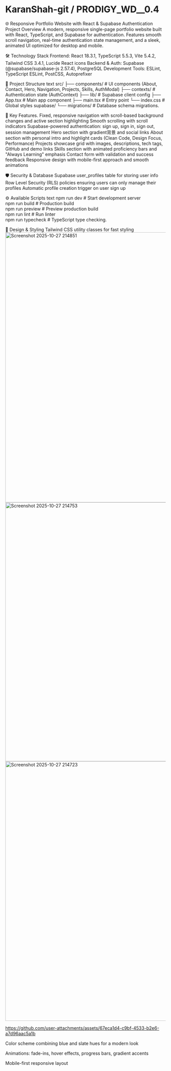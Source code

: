 # KaranShah-git / PRODIGY_WD__0.4
🌐 Responsive Portfolio Website with React & Supabase Authentication
Project Overview
A modern, responsive single-page portfolio website built with React, TypeScript, and Supabase for authentication. 
Features smooth scroll navigation, real-time authentication state management, and a sleek, animated UI optimized for desktop and mobile.

🛠 Technology Stack
Frontend: React 18.3.1, TypeScript 5.5.3, Vite 5.4.2, Tailwind CSS 3.4.1, Lucide React icons
Backend & Auth: Supabase (@supabase/supabase-js 2.57.4), PostgreSQL
Development Tools: ESLint, TypeScript ESLint, PostCSS, Autoprefixer

📁 Project Structure
text
src/
├── components/       # UI components (About, Contact, Hero, Navigation, Projects, Skills, AuthModal)
├── contexts/         # Authentication state (AuthContext)
├── lib/              # Supabase client config
├── App.tsx           # Main app component
├── main.tsx          # Entry point
└── index.css         # Global styles
supabase/
└── migrations/       # Database schema migrations.

🔑 Key Features.
Fixed, responsive navigation with scroll-based background changes and active section highlighting
Smooth scrolling with scroll indicators
Supabase-powered authentication: sign up, sign in, sign out, session management
Hero section with gradient背景 and social links
About section with personal intro and highlight cards (Clean Code, Design Focus, Performance)
Projects showcase grid with images, descriptions, tech tags, GitHub and demo links
Skills section with animated proficiency bars and "Always Learning" emphasis
Contact form with validation and success feedback
Responsive design with mobile-first approach and smooth animations

🛡 Security & Database
Supabase user_profiles table for storing user info
Row Level Security (RLS) policies ensuring users can only manage their profiles
Automatic profile creation trigger on user sign up

⚙️ Available Scripts
text
npm run dev        # Start development server  
npm run build      # Production build  
npm run preview    # Preview production build  
npm run lint       # Run linter  
npm run typecheck  # TypeScript type checking.

🎨 Design & Styling
Tailwind CSS utility classes for fast styling<img width="1342" height="847" alt="Screenshot 2025-10-27 214851" src="https://github.com/user-attachments/assets/a47c821d-d04e-4865-a827-86831b5f2a8f" />
<img width="1556" height="812" alt="Screenshot 2025-10-27 214753" src="https://github.com/user-attachments/assets/ba6a3a58-612e-4b14-8f79-f8f2e746bc49" />
<img width="1780" height="814" alt="Screenshot 2025-10-27 214723" src="https://github.com/user-attachments/assets/ce1dcd03-170d-4fa4-84e7-9516c1368b2e" />


https://github.com/user-attachments/assets/67eca1d4-c9bf-4533-b2e6-a7d96aac5a1b


Color scheme combining blue and slate hues for a modern look

Animations: fade-ins, hover effects, progress bars, gradient accents

Mobile-first responsive layout
